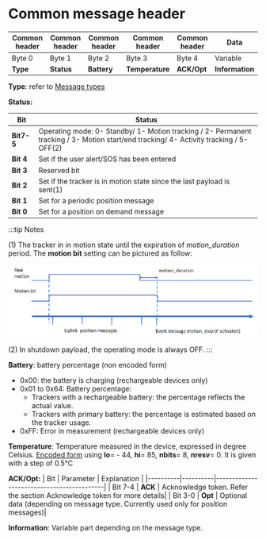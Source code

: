 # Common message header


| Common header | Common header | Common header | Common header | Common header |Data |
|-------------------|----------|----------|----------|----------|----------|
|  Byte 0 |  Byte 1 |  Byte 2 |  Byte 3 |  Byte 4 | Variable      |
| **Type** | **Status** | **Battery** |  **Temperature** | **ACK/Opt** |  **Information** |

 **Type**: refer to [Message types](/uplink-messages/)

**Status:**

|Bit     | Status                  |
|------------|-----------------------------|
|  **Bit7-5**|  Operating mode: 0- Standby/ 1-	Motion tracking / 2-	Permanent tracking / 3-	Motion start/end tracking/ 4- Activity tracking / 5- OFF(2)|
|  **Bit 4** |  Set if the user alert/SOS has been entered         |
|  **Bit 3** |  Reserved bit                                       |
|  **Bit 2** |  Set if the tracker is in motion state since the last payload is sent(1)|
|  **Bit 1** |  Set for a periodic position message  |
|  **Bit 0** |  Set for a position on demand message |

:::tip Notes

(1) The tracker in in motion state until the expiration of *motion_duration* period. The **motion bit** setting can be pictured as follow:

![](./images/image14.png)

(2) In shutdown payload, the operating mode is always OFF.
:::

 **Battery**: battery percentage (non encoded form)
-   0x00: the battery is charging (rechargeable devices only)
-   0x01 to 0x64: Battery percentage:
    -   Trackers with a rechargeable battery: the percentage reflects the actual value.
    -   Trackers with primary battery: the percentage is estimated based on the tracker usage.
-   0xFF: Error in measurement (rechargeable devices only)

 **Temperature**: Temperature measured in the device, expressed in degree Celsius. [Encoded form](/uplink-messages/encoded-form/readme.md) using **lo**= - 44, **hi**= 85, **nbits**= 8, **nresv**= 0. It is given  with a step of 0.5°C

**ACK/Opt:**
|  Bit |  Parameter | Explanation   |
|----------|----------|-------------------------------------------|
|  Bit 7-4 |  **ACK** |  Acknowledge token. Refer the section Acknowledge token for more details|
|  Bit 3-0 |  **Opt** |  Optional data (depending on message type. Currently used only for position messages)|

 **Information**: Variable part depending on the message type.